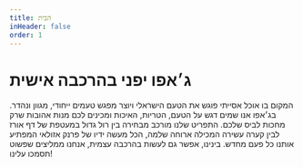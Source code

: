 ```yaml
---
title: הבית
inHeader: false
order: 1
---
```

# **ג׳אפו יפני בהרכבה אישית**

המקום בו אוכל אסייתי פוגש את הטעם הישראלי ויוצר מפגש טעמים ייחודי, מגוון ונהדר. בג׳אפו אנו שמים דגש על הטעם, הטריות, האיכות ומכינים לכם מנות אהובות שרק מחכות לביס שלכם. התפריט שלנו מורכב מבחירה בין רול גדול במעטפת של דף אורז לבין קערה עשירה המכילה ארוחה שלמה, הכל מעשה ידיו של פרנק אזולאי המפתיע אותנו כל פעם מחדש. בינינו, אפשר גם לעשות בהרכבה עצמית, אנחנו ממליצים שפשוט תסמכו עלינו!
